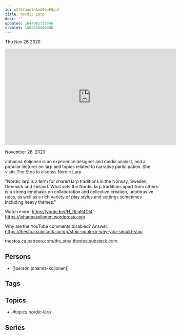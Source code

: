 ```yaml
---
id: oSf07andtKAnA9lwFGppf
title: Nordic Larp
desc: ''
updated: 1644961726946
created: 1606345200000
---
```





Thu Nov 26 2020

<iframe width="560" height="315" src="https://www.youtube.com/embed/ObrMgh_0GvQ" title="Nordic Larp w/ Johanna Koljonen" frameborder="0" allow="accelerometer; autoplay; clipboard-write; encrypted-media; gyroscope; picture-in-picture" allowfullscreen ></iframe>

November 26, 2020

Johanna Koljonen is an experience designer and media analyst, and a popular lecturer on larp and topics related to narrative participation. She visits The Stoa to discuss Nordic Larp.

"Nordic larp is a term for shared larp traditions in the Norway, Sweden, Denmark and Finland. What sets the Nordic larp traditions apart from others is a strong emphasis on collaboration and collective creation, unobtrusive rules, as well as a rich variety of play styles and settings sometimes including heavy themes."

Watch more: https://youtu.be/fH_RLgR4DI4
https://johannakoljonen.wordpress.com

Why are the YouTube comments disabled? Answer: https://thestoa.substack.com/p/stoic-punk-or-why-you-should-stop

thestoa.ca
patreon.com/the_stoa
thestoa.substack.com

## Persons

- [[person.johanna-koljonen]]

## Tags



## Topics

- #topics.nordic-larp

## Series



